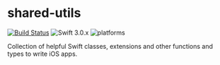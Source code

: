 # shared-utils 

[![Build Status](https://travis-ci.org/TwoRingSoft/shared-utils.svg?branch=master)](https://travis-ci.org/TwoRingSoft/shared-utils.svg?branch=master)
![Swift 3.0.x](https://img.shields.io/badge/Swift-3.0.x-orange.svg)
![platforms](https://img.shields.io/badge/platforms-iOS%20%7C%20OS%20X%20%7C%20watchOS%20%7C%20tvOS%20-lightgrey.svg)

Collection of helpful Swift classes, extensions and other functions and types to write iOS apps.
